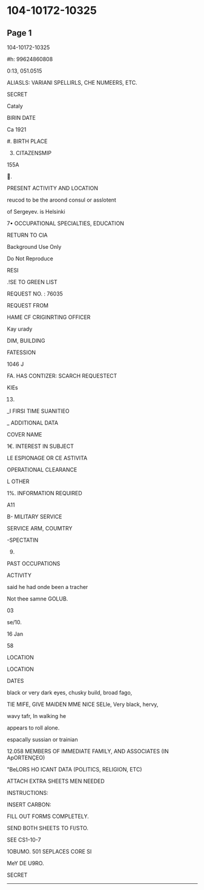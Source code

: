 # 104-10172-10325

## Page 1

104-10172-10325

#h: 99624860808

0:13, 051.0515

ALIASLS: VARIANI SPELLIRLS, CHE NUMEERS, ETC.

SECRET

Cataly

BIRIN DATE

Ca 1921

#. BIRTH PLACE

3. CITAZENSMIP

155A

.

PRESENT ACTIVITY AND LOCATION

reucod to be the aroond consul or asslotent

of Sergeyev. is Helsinki

7• OCCUPATIONAL SPECIALTIES, EDUCATION

RETURN TO CIA

Background Use Only

Do Not Reproduce

RESI

.!SE TO GREEN LIST

REQUEST NO. : 76035

REQUEST FROM

HAME CF CRIGINRTING OFFICER

Kay urady

DIM, BUILDING

FATESSION

1046 J

FA. HAS CONTIZER: SCARCH REQUESTECT

KIEs

13.

_I FIRSI TIME SUANITIEO

_ ADDITIONAL DATA

COVER NAME

1€. INTEREST IN SUBJECT

LE ESPIONAGE OR CE ASTIVITA

OPERATIONAL CLEARANCE

L OTHER

1%. INFORMATION REQUIRED

A11

B- MILITARY SERVICE

SERVICE ARM, COUMTRY

-SPECTATIN

9.

PAST OCCUPATIONS

ACTIVITY

said he had onde been a tracher

Not thee samne GOLUB.

03

se/10.

16 Jan

58

LOCATION

LOCATION

DATES

black or very dark eyes, chusky build, broad fago,

TIE MIFE, GIVE MAIDEN MME NICE SELle, Very black, hervy,

wavy tafr, In walking he

appears to roll alone.

espacally sussian or trainian

12.058 MEMBERS OF IMMEDIATE FAMILY, AND ASSOCIATES (IN ApORTENÇEO)

"BeLORS HO ICANT DATA (POLITICS, RELIGION, ETC)

ATTACH EXTRA SHEETS MEN NEEDED

INSTRUCTIONS:

INSERT CARBON:

FILL OUT FORMS COMPLETELY.

SEND BOTH SHEETS TO FI/STO.

SEE CS1-10-7

1OBUMO. 501 SEPLACES CORE SI

MeY DE U9RO.

SECRET

---


